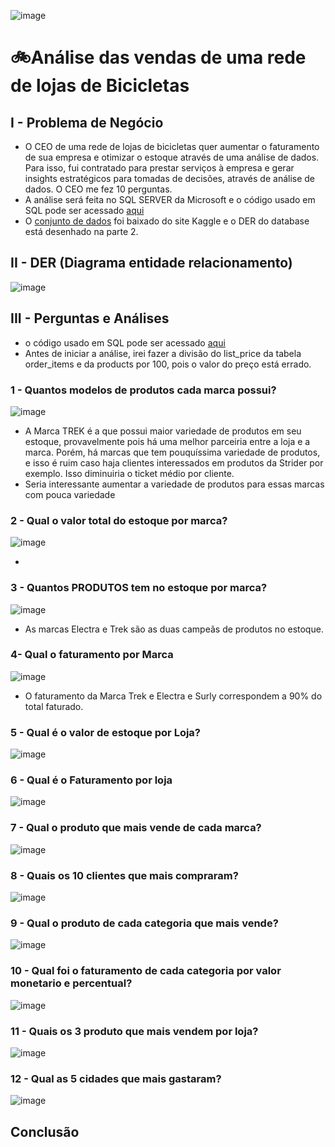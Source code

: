 ![image](https://github.com/user-attachments/assets/93e3bca7-ee57-4e28-811b-ea55b4551510)

# 🚲Análise das vendas de uma rede de lojas de Bicicletas

## I - Problema de Negócio
- O CEO de uma rede de lojas de bicicletas quer aumentar o faturamento de sua empresa e otimizar o estoque através de uma análise de dados. Para isso, fui contratado para prestar serviços à empresa e gerar insights estratégicos para tomadas de decisões, através de análise de dados. O CEO me fez 10 perguntas.
- A análise será feita no SQL SERVER da Microsoft e o código usado em SQL pode ser acessado [aqui]()
- O [conjunto de dados](https://www.kaggle.com/datasets/dillonmyrick/bike-store-sample-database) foi baixado do site Kaggle e o DER do database está desenhado na parte 2.



## II - DER (Diagrama entidade relacionamento)

![image](https://github.com/user-attachments/assets/df4ba659-d747-41ed-8fd0-72dc482fae74)





## III - Perguntas e Análises

- o código usado em SQL pode ser acessado [aqui]()
- Antes de iniciar a análise, irei fazer a divisão do list_price da tabela order_items e da products por 100, pois o valor do preço está errado.

### 1 - Quantos modelos de produtos cada marca possui?

![image](https://github.com/user-attachments/assets/5ab42288-434b-49ed-beb8-ff5a0e06dcfe)


- A Marca TREK é a que possui maior variedade de produtos em seu estoque, provavelmente pois há uma melhor parceiria entre a loja e a marca. Porém, há marcas que tem pouquíssima variedade de produtos, e isso é ruim caso haja clientes interessados em produtos da Strider por exemplo. Isso diminuiria o ticket médio por cliente.
- Seria interessante aumentar a variedade de produtos para essas marcas com pouca variedade


### 2 - Qual o valor total do estoque por marca?

![image](https://github.com/user-attachments/assets/a9327705-f850-453f-b10c-d75ccb1b2ea1)


- 


### 3 - Quantos PRODUTOS tem no estoque por marca?

![image](https://github.com/user-attachments/assets/ac477b8b-9860-4d55-9ab0-d636964686d0)

- As marcas Electra e Trek são as duas campeãs de produtos no estoque.


### 4- Qual o faturamento por Marca

![image](https://github.com/user-attachments/assets/733b01f1-541b-4c55-b166-80389ba35f10)

- O faturamento da Marca Trek e Electra e Surly correspondem a 90% do total faturado.



### 5 - Qual é o valor de estoque por Loja?

![image](https://github.com/user-attachments/assets/d8edeec0-bcc5-47a3-a09b-7fc9a51476fe)


### 6 - Qual é o Faturamento por loja

![image](https://github.com/user-attachments/assets/9fbf7534-fdb9-461c-b28f-a03522a5a4aa)


### 7 - Qual o produto que mais vende de cada marca?

![image](https://github.com/user-attachments/assets/8ca7c28b-ad76-40c9-b858-e24333c7b9be)


### 8 - Quais os 10 clientes que mais compraram?

![image](https://github.com/user-attachments/assets/112ec5a9-7371-403f-9960-5eeae75adbe8)


### 9 - Qual o produto de cada categoria que mais vende?

![image](https://github.com/user-attachments/assets/45c8605f-2212-42a9-9935-b36e003555fa)


### 10 - Qual foi o  faturamento de cada categoria por valor monetario e percentual?

![image](https://github.com/user-attachments/assets/46eaaccc-7e42-461e-a22e-04c61a87553e)


### 11 - Quais os 3 produto que mais vendem por loja?

![image](https://github.com/user-attachments/assets/40f1bdfe-b01b-4168-91e9-8c920297ed11)


### 12 - Qual as 5 cidades que mais gastaram?

![image](https://github.com/user-attachments/assets/02cd10cc-b540-4d84-b50c-78867f975179)


  
## Conclusão

